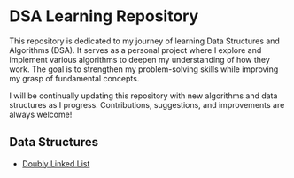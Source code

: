 # DSA Learning Repository

This repository is dedicated to my journey of learning Data Structures and Algorithms (DSA). It serves as a personal project where I explore and implement various algorithms to deepen my understanding of how they work. The goal is to strengthen my problem-solving skills while improving my grasp of fundamental concepts.

I will be continually updating this repository with new algorithms and data structures as I progress. Contributions, suggestions, and improvements are always welcome!
## Data Structures

- [Doubly Linked List](https://github.com/drososdros/dsa-learning/tree/main/LinkedLists/python/circular-linked-lists)

